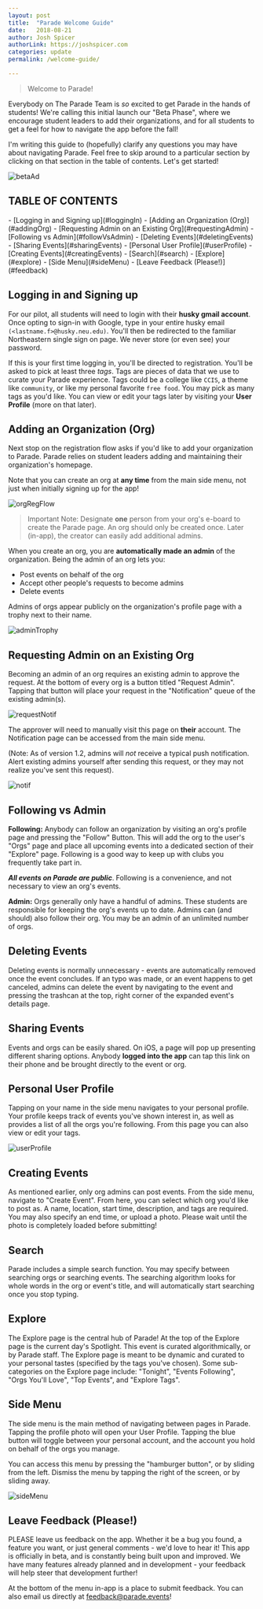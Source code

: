 ```yaml
---
layout: post
title:  "Parade Welcome Guide"
date:   2018-08-21
author: Josh Spicer
authorLink: https://joshspicer.com
categories: update
permalink: /welcome-guide/

---
```


> Welcome to Parade!

Everybody on The Parade Team is *so* excited to get Parade in the hands of students! We're calling this initial launch our "Beta Phase", where
we encourage student leaders to add their organizations, and for all students to get a feel for how to navigate the app before the fall!

I'm writing this guide to (hopefully) clarify any questions you may have about navigating Parade. Feel free to skip around to a particular section by clicking
on that section in the table of contents.  Let's get started!

![betaAd]({{site.url}}/{{site.baseurl}}/assets/resources-welcome/betaAd.png)


<h2>TABLE OF CONTENTS</h2>
- [Logging in and Signing up](#loggingIn)
- [Adding an Organization (Org)](#addingOrg)
- [Requesting Admin on an Existing Org](#requestingAdmin)
- [Following vs Admin](#followVsAdmin)
- [Deleting Events](#deletingEvents)
- [Sharing Events](#sharingEvents)
- [Personal User Profile](#userProfile)
- [Creating Events](#creatingEvents)
- [Search](#search)
- [Explore](#explore)
- [Side Menu](#sideMenu)
- [Leave Feedback (Please!)](#feedback)



<a id="loggingIn"></a>
<h2>Logging in and Signing up</h2>

For our pilot, all students will need to login with their **husky gmail account**. Once opting to sign-in with Google, type in your entire husky email `(<lastname.f>@husky.neu.edu)`. You'll then be redirected to the familiar Northeastern single sign on page. We never store (or even see) your password.

If this is your first time logging in, you'll be directed to registration.  You'll be asked to pick at least three *tags*. Tags are pieces of data that
we use to curate your Parade experience.  Tags could be a college like `CCIS`, a theme like `community`, or like my personal favorite `free food`. You may pick as many tags as you'd like. You can view or edit your tags later by visiting your **User Profile** (more on that later).

<a id="addingOrg"></a>
<h2>Adding an Organization (Org)</h2>

Next stop on the registration flow asks if you'd like to add your organization to Parade. Parade relies on student leaders adding and
maintaining their organization's homepage.

Note that you can create an org at **any time** from the main side menu, not just when initially signing up for the app!

![orgRegFlow]({{site.url}}/{{site.baseurl}}/assets/resources-welcome/orgRegFlow.png)


>Important Note: Designate **one** person from your org's e-board to create the Parade page. An org should only be created once.
 Later (in-app), the creator can easily add additional admins.


When you create an org, you are **automatically made an admin** of the organization.  Being the admin of an org lets you:
- Post events on behalf of the org
- Accept other people's requests to become admins
- Delete events

Admins of orgs appear publicly on the organization's profile page with a trophy next to their name.

![adminTrophy]({{site.url}}/{{site.baseurl}}/assets/resources-welcome/adminTrophy.png)

<a id="requestingAdmin"></a>
<h2>Requesting Admin on an Existing Org</h2>

Becoming an admin of an org requires an existing admin to approve the request. At the bottom of every org is a button titled "Request Admin". Tapping that
button will place your request in the "Notification" queue of the existing admin(s).

![requestNotif]({{site.url}}/{{site.baseurl}}/assets/resources-welcome/requestNotif.png)

The approver will need to manually visit this page on **their** account. The Notification page can be accessed from the main side menu.

(Note: As of version 1.2, admins will *not* receive a typical push notification. Alert existing admins yourself after sending this request, or they
  may not realize you've sent this request).

![notif]({{site.url}}/{{site.baseurl}}/assets/resources-welcome/notif.png)


<a id="followVsAdmin"></a>
<h2>Following vs Admin</h2>

**Following:** Anybody can follow an organization by visiting an org's profile page and pressing the "Follow" Button. This will add the org to the user's
"Orgs" page and place all upcoming events into a dedicated section of their "Explore" page. Following is a good way to keep up with clubs you frequently take part in.

***All events on Parade are public***. Following is a convenience, and not necessary to view an org's events.

**Admin:** Orgs generally only have a handful of admins. These students are responsible for keeping the org's events up to date. Admins can (and should) also follow their
org. You may be an admin of an unlimited number of orgs.

<a id="deletingEvents"></a>
<h2>Deleting Events</h2>
Deleting events is normally unnecessary - events are automatically removed once the event concludes.
If an typo was made, or an event happens to get canceled, admins can delete the event by navigating to the event and pressing the trashcan at the top, right corner
of the expanded event's details page.

<a id="sharingEvents"></a>
<h2>Sharing Events</h2>

Events and orgs can be easily shared. On iOS, a page will pop up presenting different sharing options. Anybody **logged into the app**
can tap this link on their phone and be brought directly to the event or org.

<a id="userProfile"></a>
<h2>Personal User Profile</h2>
Tapping on your name in the side menu navigates to your personal profile. Your profile keeps track of events you've shown interest in, as
well as provides a list of all the orgs you're following.  From this page you can also view or edit your tags.

![userProfile]({{site.url}}/{{site.baseurl}}/assets/resources-welcome/userProfile.png)

<a id="creatingEvents"></a>
<h2>Creating Events</h2>
As mentioned earlier, only org admins can post events. From the side menu, navigate to "Create Event". From here, you can select which org you'd like to post as.
A name, location, start time, description, and tags are required.  You may also specify an end time, or upload a photo. Please wait until the photo is completely
loaded before submitting!


<a id="search"></a>
<h2>Search</h2>
Parade includes a simple search function. You may specify between searching orgs or searching events. The searching algorithm looks for whole words in the
org or event's title, and will automatically start searching once you stop typing.

<a id="explore"></a>
<h2>Explore</h2>
The Explore page is the central hub of Parade! At the top of the Explore page is the current day's Spotlight. This event is curated algorithmically, or by Parade
staff. The Explore page is meant to be dynamic and curated to your personal tastes (specified by the tags you've chosen).  Some sub-categories
on the Explore page include: "Tonight", "Events Following", "Orgs You'll Love", "Top Events", and "Explore Tags".

<a id="sideMenu"></a>
<h2>Side Menu</h2>
The side menu is the main method of navigating between pages in Parade. Tapping the profile photo will
open your User Profile. Tapping the blue button will toggle between your personal account, and the account you
hold on behalf of the orgs you manage.

You can access this menu by pressing the "hamburger button", or by sliding from the left.
Dismiss the menu by tapping the right of the screen, or by sliding away.

![sideMenu]({{site.url}}/{{site.baseurl}}/assets/resources-welcome/sideMenu.png)

<a id="feedback"></a>
<h2>Leave Feedback (Please!)</h2>
PLEASE leave us feedback on the app. Whether it be a bug you found, a feature you want, or just general comments - we'd love to hear it!  This app
is officially in beta, and is constantly being built upon and improved. We have many features already planned and in development - your feedback will help steer that development further!

At the bottom of the menu in-app is a place to submit feedback. You can also email us directly at [feedback@parade.events](mailto:feedback@parade.events)!
